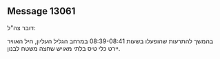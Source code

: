 ## Message 13061

דובר צה"ל:

בהמשך להתרעות שהופעלו בשעות 08:39-08:41 במרחב הגליל העליון, חיל האוויר יירט כלי טיס בלתי מאויש שחצה משטח לבנון.

